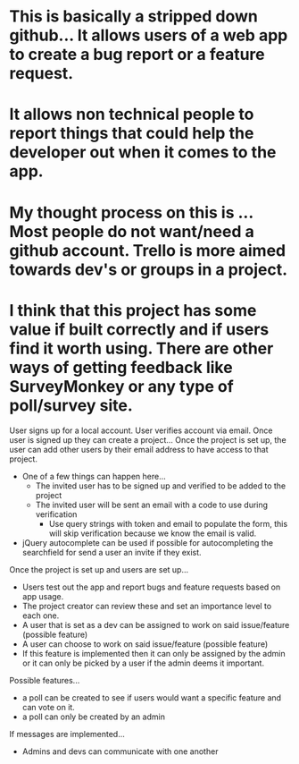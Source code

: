 # This is basically a stripped down github... It allows users of a web app to create a bug report or a feature request.
# It allows non technical people to report things that could help the developer out when it comes to the app.
# My thought process on this is ... Most people do not want/need a github account. Trello is more aimed towards dev's or groups in a project.
# I think that this project has some value if built correctly and if users find it worth using. There are other ways of getting feedback like SurveyMonkey or any type of poll/survey site.

User signs up for a local account.
User verifies account via email.
Once user is signed up they can create a project...
Once the project is set up, the user can add other users by their email address to have access to that project.
  - One of a few things can happen here...
    * The invited user has to be signed up and verified to be added to the project
    * The invited user will be sent an email with a code to use during verification
      * Use query strings with token and email to populate the form, this will skip verification because we know the email is valid.
  - jQuery autocomplete can be used if possible for autocompleting the searchfield for send a user an invite if they exist.

Once the project is set up and users are set up...
  - Users test out the app and report bugs and feature requests based on app usage.
  - The project creator can review these and set an importance level to each one.
  - A user that is set as a dev can be assigned to work on said issue/feature (possible feature)
  - A user can choose to work on said issue/feature (possible feature)
  - If this feature is implemented then it can only be assigned by the admin or it can only be picked by a user if the admin deems it important.

Possible features...
  - a poll can be created to see if users would want a specific feature and can vote on it.
  - a poll can only be created by an admin

If messages are implemented... 
 - Admins and devs can communicate with one another